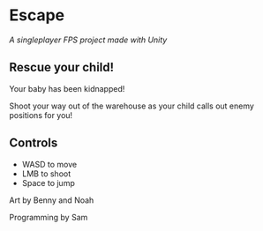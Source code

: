 # Escape
*A singleplayer FPS project made with Unity*

## Rescue your child!

Your baby has been kidnapped!

Shoot your way out of the warehouse as your child calls out enemy positions for you!

## Controls
* WASD to move
* LMB to shoot
* Space to jump

Art by Benny and Noah

Programming by Sam

